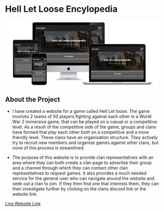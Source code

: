 # Hell Let Loose Encylopedia

![picture of website on different devices](readme-pics/webiste-all-devices.png)

## About the Project

- I have created a website for a game called Hell Let loose. The game involves 2 teams of 50 players fighting against each other in a World War 2 immersive game, that can be played on a casual or a competitive level. As a result of the competitive side of the game, groups and clans have formed that play each other both on a competitive and a more friendly level. These clans have an organisation structure. They actively try to recruit new members and organise games against other clans, but none of this process is streamlined.

- The purpose of this website is to provide clan representatives with an area where they can both create a clan page to advertise their group and a channel through which they can contact other clan representatives to request games. It also provides a much needed service for the general user who can navigate around the website and seek out a clan to join. If they then find one that interests them, they can then investigate further by clicking on the clans discord link or the website link. 

[Live Website Link](https://hll-clans-encyclopedia-085b920e958c.herokuapp.com/)


